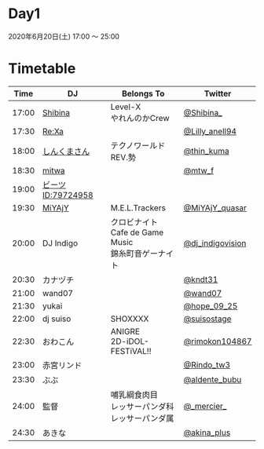 # Day1

2020年6月20日(土) 17:00 ～ 25:00  

# Timetable

| Time  | DJ | Belongs To | Twitter |
| ------ | ------ | ------ | ------ |
| 17:00 | [Shibina](../setlist/day1/01_shibina.md)| Level-X <br> やれんのかCrew | [@Shibina_](https://twitter.com/Shibina_) |
| 17:30 | [Re:Xa](../setlist/day1/02_ReXa.md) |  | [@Lilly_anell94](https://twitter.com/Lilly_anell94) |
| 18:00 | [しんくまさん](../setlist/day1/03_shinkuma.md) | テクノワールドREV.勢 | [@thin_kuma](https://twitter.com/thin_kuma) |
| 18:30 | [mitwa](../setlist/day1/04_mitwa.md) | | [@mtw_f](https://twitter.com/mtw_f) |
| 19:00 | [ビーツID:79724958](../setlist/day1/05_79724958.md) |  |  |
| 19:30 | [MiYAjY](../setlist/day1/06_MiYAjY.md) | M.E.L.Trackers | [@MiYAjY_quasar](https://twitter.com/MiYAjY_quasar) |
| 20:00 | DJ Indigo | クロビナイト <br> Cafe de Game Music <br> 錦糸町音ゲーナイト| [@dj_indigovision](https://twitter.com/dj_indigovision) |
| 20:30 | カナヅチ | | [@kndt31](https://twitter.com/kndt31) |
| 21:00 | wand07 | | [@wand07](https://twitter.com/wand07) |
| 21:30 | yukai | | [@hope_09_25](https://twitter.com/hope_09_25) |
| 22:00 | dj suiso | SHOXXXX | [@suisostage](https://twitter.com/suisostage) |
| 22:30 | おわこん | ANIGRE <br> 2D-iDOL-FESTiVAL!! | [@rimokon104867](https://twitter.com/rimokon104867) |
| 23:00 | 赤宮リンド | | [@Rindo_tw3](https://twitter.com/Rindo_tw3) |
| 23:30 | ぶぶ | | [@aldente_bubu](https://twitter.com/aldente_bubu) |
| 24:00 | 監督 | 哺乳綱食肉目 <br> レッサーパンダ科 <br> レッサーパンダ属 | [@\_mercier\_](https://twitter.com/_mercier_) |
| 24:30 | あきな |  | [@akina_plus](https://twitter.com/akina_plus) |
